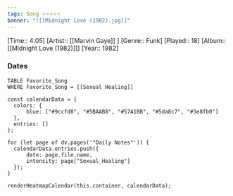 ```yaml
---
tags: Song ⭐⭐⭐⭐⭐ 
banner: "![[Midnight Love (1982).jpg]]"
---
```

[Time:: 4:05]
[Artist:: [[Marvin Gaye]] ]
[Genre:: Funk]
[Played:: 18]
[Album:: [[Midnight Love (1982)]]]
[Year:: 1982]
### Dates
````dataview
TABLE Favorite_Song
WHERE Favorite_Song = [[Sexual Healing]]
````
  ```dataviewjs
const calendarData = { 
	colors: { 
		blue: ["#9ccfd8", "#5BAAB8", "#57A1BB", "#5da8c7", "#3e8fb0"] 
	}, 
	entries: [] 
}; 

for (let page of dv.pages('"Daily Notes"')) { 
	calendarData.entries.push({ 
		date: page.file.name, 
		intensity: page["Sexual_Healing"]
	}); 
} 

renderHeatmapCalendar(this.container, calendarData);
```
